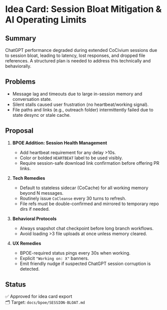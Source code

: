 <!-- status: stub; target: 150+ words -->
# Idea Card: Session Bloat Mitigation & AI Operating Limits

## Summary
ChatGPT performance degraded during extended CoCivium sessions due to session bloat, leading to latency, lost responses, and dropped file references. A structured plan is needed to address this technically and behaviorally.

## Problems
- Message lag and timeouts due to large in-session memory and conversation state.
- Silent stalls caused user frustration (no heartbeat/working signal).
- File paths and links (e.g., outreach folder) intermittently failed due to state desync or stale cache.

## Proposal
1. **BPOE Addition: Session Health Management**
   - Add heartbeat requirement for any delay >10s.
   - Color or bolded `HEARTBEAT` label to be used visibly.
   - Require session-safe download link confirmation before offering PR links.

2. **Tech Remedies**
   - Default to stateless sidecar (CoCache) for all working memory beyond N messages.
   - Routinely issue `CoCleanse` every 30 turns to refresh.
   - File refs must be double-confirmed and mirrored to temporary repo dirs if needed.

3. **Behavioral Protocols**
   - Always snapshot chat checkpoint before long branch workflows.
   - Avoid loading >3 file uploads at once unless memory cleared.

4. **UX Remedies**
   - BPOE-required status pings every 30s when working.
   - Explicit `"Working on: X"` banners.
   - Emit friendly nudge if suspected ChatGPT session corruption is detected.

## Status
✅ Approved for idea card export  
🗂 Target: `docs/bpoe/SESSION-BLOAT.md`

